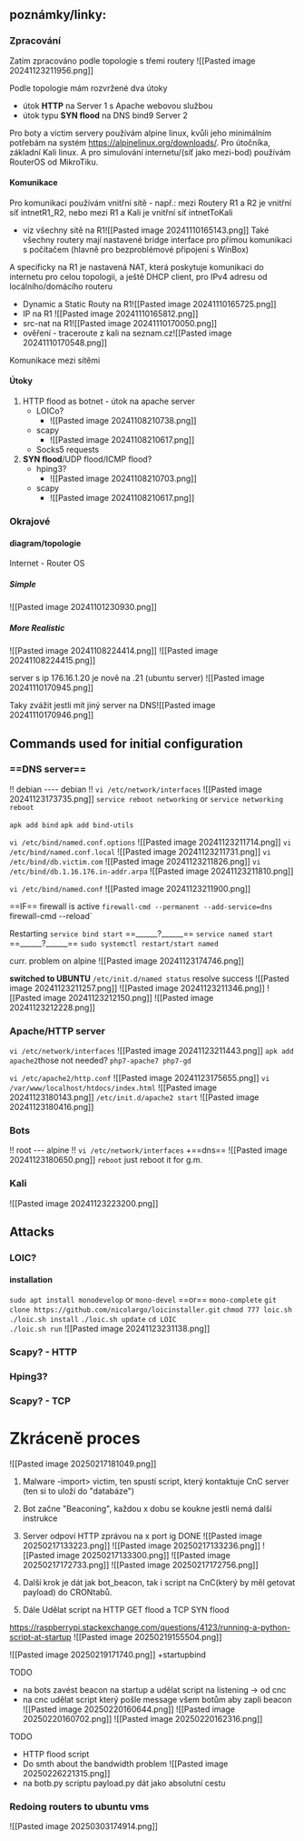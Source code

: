 ## poznámky/linky:
### Zpracování

Zatím zpracováno podle topologie s třemi routery
![[Pasted image 20241123211956.png]]

Podle topologie mám rozvržené dva útoky 
- útok **HTTP** na Server 1 s Apache webovou službou 
- útok typu **SYN flood** na DNS bind9 Server 2

Pro boty a victim servery používám alpine linux, kvůli jeho minimálním potřebám na systém https://alpinelinux.org/downloads/.
Pro útočníka, základní Kali linux.
A pro simulování internetu/(síť jako mezi-bod) používám RouterOS od MikroTiku.

#### Komunikace
Pro komunikaci používám vnitřní sítě - např.: mezi Routery R1 a R2 je vnitřní síť intnetR1_R2, nebo mezi R1 a Kali je vnitřní síť intnetToKali
- viz všechny sítě na R1![[Pasted image 20241110165143.png]]
Také všechny routery mají nastavené bridge interface pro přímou komunikaci s počítačem (hlavně pro bezproblémové připojení s WinBox)

A specificky na R1 je nastavená NAT, která poskytuje komunikaci do internetu pro celou topologii, a ještě DHCP client, pro IPv4 adresu od locálního/domácího routeru
- Dynamic a Static Routy na R1![[Pasted image 20241110165725.png]]
- IP na R1                                                           ![[Pasted image 20241110165812.png]]
- src-nat na R1![[Pasted image 20241110170050.png]]
- ověření - traceroute z kali na seznam.cz![[Pasted image 20241110170548.png]]

Komunikace mezi sítěmi 

#### Útoky
1. HTTP flood as botnet - útok na apache server
	-  LOICo?
		- ![[Pasted image 20241108210738.png]]
	- scapy
		- ![[Pasted image 20241108210617.png]]
	- Socks5 requests
1. **SYN flood**/UDP flood/ICMP flood?
	- hping3?
		- ![[Pasted image 20241108210703.png]]
	- scapy
		- ![[Pasted image 20241108210617.png]]
### Okrajové
#### diagram/topologie
Internet - Router OS
##### Simple
![[Pasted image 20241101230930.png]]
##### More Realistic
![[Pasted image 20241108224414.png]]
![[Pasted image 20241108224415.png]]



server s ip 176.16.1.20 je nově na .21 (ubuntu server)
![[Pasted image 20241110170945.png]]

Taky zvážit jestli mít jiný server na DNS![[Pasted image 20241110170946.png]]


## Commands used for initial configuration
### ==DNS server==
!!
debian ---- debian
!!
`vi /etc/network/interfaces`
![[Pasted image 20241123173735.png]]
`service reboot networking` or `service networking reboot`


`apk add bind`
`apk add bind-utils`


`vi /etc/bind/named.conf.options`
![[Pasted image 20241123211714.png]]
`vi /etc/bind/named.conf.local`
![[Pasted image 20241123211731.png]]
`vi /etc/bind/db.victim.com`
![[Pasted image 20241123211826.png]]
`vi /etc/bind/db.1.16.176.in-addr.arpa`
![[Pasted image 20241123211810.png]]

`vi /etc/bind/named.conf`
![[Pasted image 20241123211900.png]]

==IF== firewall is active
`firewall-cmd --permanent --add-service=dns
`firewall-cmd --reload`


Restarting
`service bind start` ==\_\_\_\_\_\_?\_\_\_\_\_\_==
`service named start` ==\_\_\_\_\_\_?\_\_\_\_\_\_==
`sudo systemctl restart/start named`

curr. problem on alpine
![[Pasted image 20241123174746.png]]

**switched to UBUNTU**
`/etc/init.d/named status` resolve success
![[Pasted image 20241123211257.png]]
![[Pasted image 20241123211346.png]]
![[Pasted image 20241123212150.png]]
![[Pasted image 20241123212228.png]]
### Apache/HTTP server
`vi /etc/network/interfaces`
![[Pasted image 20241123211443.png]]
 `apk add apache2`those not needed? `php7-apache7 php7-gd`
  
 `vi /etc/apache2/http.conf`
 ![[Pasted image 20241123175655.png]]
  `vi /var/www/localhost/htdocs/index.html`
  ![[Pasted image 20241123180143.png]]
  `/etc/init.d/apache2 start`
![[Pasted image 20241123180416.png]]
### Bots
!!
root --- alpine
!!
`vi /etc/network/interfaces`
+==dns==
![[Pasted image 20241123180650.png]]
`reboot` just reboot it for g.m.
### Kali
![[Pasted image 20241123223200.png]]

## Attacks
### LOIC?
#### installation
`sudo apt install monodevelop` or `mono-devel` ==or== `mono-complete`
`git clone https://github.com/nicolargo/loicinstaller.git`
`chmod 777 loic.sh`
`./loic.sh install`
`./loic.sh update`
`cd LOIC`  
`./loic.sh run`
![[Pasted image 20241123231138.png]]

### Scapy? - HTTP
### Hping3?
### Scapy? - TCP




# Zkráceně proces
![[Pasted image 20250217181049.png]]
1. Malware -import> victim, ten spustí script, který kontaktuje CnC server (ten si to uloží do "databáze")
2. Bot začne "Beaconing", každou x dobu se koukne jestli nemá další instrukce
3. Server odpoví HTTP zprávou na x port ig
DONE
![[Pasted image 20250217133223.png]]
![[Pasted image 20250217133236.png]]
![[Pasted image 20250217133300.png]]
![[Pasted image 20250217172733.png]]
![[Pasted image 20250217172756.png]]

1. Další krok je dát jak bot_beacon, tak i script na CnC(který by měl getovat payload) do CRONtabů.
2. Dále Udělat script na HTTP GET flood a TCP SYN flood

https://raspberrypi.stackexchange.com/questions/4123/running-a-python-script-at-startup
![[Pasted image 20250219155504.png]]

![[Pasted image 20250219171740.png]]
 +startupbind

TODO
- na bots zavést beacon na startup a udělat script na listening -> od cnc
- na cnc udělat script který pošle message všem botům aby zapli beacon
![[Pasted image 20250220160644.png]]
![[Pasted image 20250220160702.png]]
![[Pasted image 20250220162316.png]]

TODO
- HTTP flood script
- Do smth about the bandwidth problem
![[Pasted image 20250226221315.png]]
- na botb.py scriptu payload.py dát jako absolutní cestu




### Redoing routers to ubuntu vms
![[Pasted image 20250303174914.png]]
